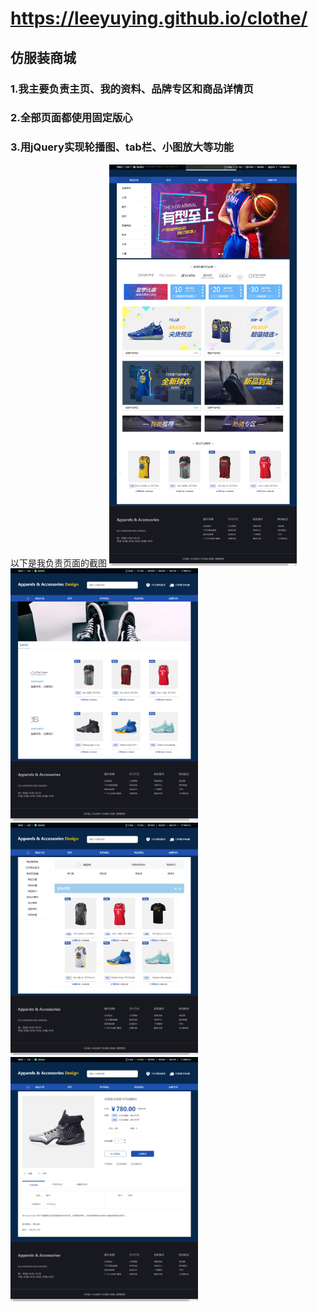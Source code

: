 # https://leeyuying.github.io/clothe/
## 仿服装商城
### 1.我主要负责主页、我的资料、品牌专区和商品详情页
### 2.全部页面都使用固定版心
### 3.用jQuery实现轮播图、tab栏、小图放大等功能

以下是我负责页面的截图
<img src="https://github.com/LeeYuying/clothe/blob/master/1.png" width="300"/>
<img src="https://github.com/LeeYuying/clothe/blob/master/2.png" width="300"/>
<img src="https://github.com/LeeYuying/clothe/blob/master/3.png" width="300"/>
<img src="https://github.com/LeeYuying/clothe/blob/master/4.png" width="300"/>
